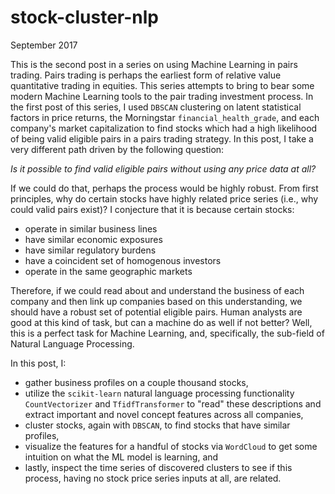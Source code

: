 # stock-cluster-nlp

September 2017

This is the second post in a series on using Machine Learning in pairs trading. Pairs trading is perhaps the earliest form of relative value quantitative trading in equities. This series attempts to bring to bear some modern Machine Learning tools to the pair trading investment process. In the first post of this series, I used `DBSCAN` clustering on latent statistical factors in price returns, the Morningstar `financial_health_grade`, and each company's market capitalization to find stocks which had a high likelihood of being valid eligible pairs in a pairs trading strategy. In this post, I take a very different path driven by the following question:

_Is it possible to find valid eligible pairs without using any price data at all?_

If we could do that, perhaps the process would be highly robust. From first principles, why do certain stocks have highly related price series (i.e., why could valid pairs exist)? I conjecture that it is because certain stocks:

- operate in similar business lines
- have similar economic exposures
- have similar regulatory burdens
- have a coincident set of homogenous investors
- operate in the same geographic markets

Therefore, if we could read about and understand the business of each company and then link up companies based on this understanding, we should have a robust set of potential eligible pairs. Human analysts are good at this kind of task, but can a machine do as well if not better? Well, this is a perfect task for Machine Learning, and, specifically, the sub-field of Natural Language Processing.

In this post, I:

- gather business profiles on a couple thousand stocks,
- utilize the `scikit-learn` natural language processing functionality `CountVectorizer` and `TfidfTransformer` to "read" these descriptions and extract important and novel concept features across all companies,
- cluster stocks, again with `DBSCAN`, to find stocks that have similar profiles,
- visualize the features for a handful of stocks via `WordCloud` to get some intuition on what the ML model is learning, and
- lastly, inspect the time series of discovered clusters to see if this process, having no stock price series inputs at all, are related.
